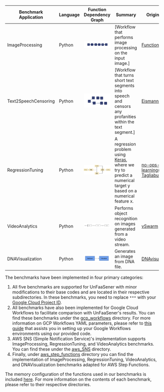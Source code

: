 | Benchmark Application  | Language  | Function Dependency Graph | Summary | Original Source |
| ------------- | ----- |:-------------:| --- | --- |
| ImageProcessing | Python | <img src="ImageProcessing.png" alt="Alt text" title="Image Processing Graph"> | [Workflow that performs image processing on the input image.] | [FunctionBench](https://github.com/kmu-bigdata/serverless-faas-workbench) |
| Text2SpeechCensoring | Python | <img src="Text2SpeechCensoring.png" alt="Alt text" title="Text2Speech Censoring Graph"> | [Workflow that turns short text segments into speech and censors any profanities within the text segment.] | [Eismann et al.](https://github.com/SimonEismann/FunctionsAndWorkflows) |
| RegressionTuning | Python | <img src="RegressionTuning.png" alt="Alt text" title="Regression Tuning Graph"> | A regression problem using [Keras](https://www.tensorflow.org/tutorials/keras/regression), where we try to predict a numerical target y based on a numerical feature x. | [no-ops-machine-learning(Jacopo Tagliabue)](https://github.com/jacopotagliabue/no-ops-machine-learning) |
| VideoAnalytics | Python | <img src="VideoAnalytics.png" alt="Alt text" title="Video Analytics Graph"> | Performs object recognition on images generated from a video stream. | [vSwarm](https://github.com/ease-lab/vSwarm/tree/main/benchmarks/video-analytics) |
| DNAVisualization | Python | <img src="DNAVisualization.png" alt="Alt text" title="DNAVisualization Graph"> | Generates an image from DNA file. | [DNAvisualization.org](https://github.com/Benjamin-Lee/DNAvisualization.org) |


The benchmarks have been implemented in four primary categories:

1. All five benchmarks are supported for UnFaaSener with minor modifications to their base codes and are located in their respective subdirectories. 
In these benchmarks, you need to replace `***` with your [Google Cloud Project ID](https://updraftplus.com/faqs/where-do-i-find-my-google-project-id/).
2. All benchmarks have also been implemented for Google Cloud Workflows to facilitate comparison with UnFaaSener's results. You can find these benchmarks under the [gcp_workflows](./gcp_workflows) directory. For more information on GCP Workflows YAML parameters, please refer to [this guide](./gcp_workflows/README.md) that assists you in setting up your Google Workflows environments using our provided code.
3. AWS SNS (Simple Notification Service)'s implementation supports ImageProcessing, RegressionTuning, and VideoAnalytics benchmarks. You can find these under the [aws_SNS](./aws_SNS) directory.
4. Finally, under [aws_step_functions](./aws_step_functions) directory you can find the implementation of ImageProcessing, RegressionTuning, VideoAnalytics, and DNAVisualization benchmarks adapted for AWS Step Functions.

The memory configuration of the functions used in our benchmarks is included [here](./BenhmarksMemoryConfigs.md). For more information on the contents of each benchmark, please refer to their respective directories.